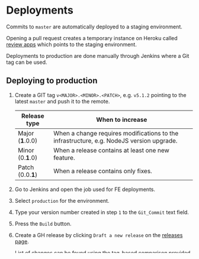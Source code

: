 # Deployments

Commits to `master` are automatically deployed to a staging environment.

Opening a pull request creates a temporary instance on Heroku called [review apps](https://devcenter.heroku.com/articles/github-integration-review-apps) which points to the staging environment.

Deployments to production are done manually through Jenkins where a Git tag can be used.

## Deploying to production

1. Create a GIT tag `v<MAJOR>.<MINOR>.<PATCH>`, e.g. `v5.1.2` pointing to the latest `master` and push it to the remote.
   
    | Release type | When to increase |
    | ------------- | ------------- |
    | Major (**1**.0.0) | When a change requires modifications to the infrastructure, e.g. NodeJS version upgrade. |
    | Minor (0.**1**.0) | When a release contains at least one new feature. |
    | Patch (0.0.**1**) | When a release contains only fixes. | 

2. Go to Jenkins and open the job used for FE deployments.

3. Select `production` for the environment.

4. Type your version number created in step `1` to the `Git_Commit` text field.

5. Press the `Build` button.
   
6. Create a GH release by clicking `Draft a new release` on the [releases page](https://github.com/uktrade/data-hub-frontend/releases).
   
   List of changes can be found using the tag-based comparison
   provided by GitHub, i.e. `github.com/uktrade/data-hub-frontend/compare/OLD_TAG…NEW_TAG`

   Example: https://github.com/uktrade/data-hub-frontend/compare/v5.62.1...v5.62.2
